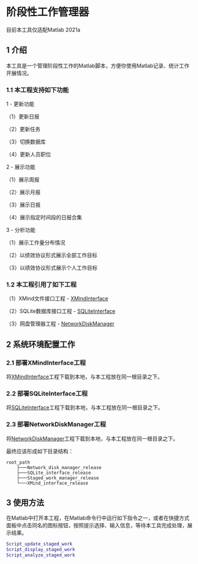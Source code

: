 # 阶段性工作管理器
目前本工具仅适配Matlab 2021a

## 1 介绍
本工具是一个管理阶段性工作的Matlab脚本，方便你使用Matlab记录、统计工作开展情况。

### 1.1 本工程支持如下功能
1 - 更新功能

（1）更新日报

（2）更新任务

（3）切换数据库

（4）更新人员职位

2 - 展示功能

（1）展示周报

（2）展示月报

（3）展示日报

（4）展示指定时间段的日报合集

3 - 分析功能

（1）展示工作量分布情况

（2）以绩效协议形式展示全部工作目标

（3）以绩效协议形式展示个人工作目标

### 1.2 本工程引用了如下工程
（1）XMind文件接口工程 - [XMindInterface](https://github.com/IDS-zhangxr/XMind_interface_release)

（2）SQLite数据库接口工程 - [SQLiteInterface](https://github.com/IDS-zhangxr/SQLite_interface_release)

（3）网盘管理器工程 - [NetworkDiskManager](https://github.com/IDS-zhangxr/Network_disk_manager_release)

## 2 系统环境配置工作

### 2.1 部署XMindInterface工程
将[XMindInterface](https://github.com/IDS-zhangxr/XMind_interface_release)工程下载到本地，与本工程放在同一根目录之下。

### 2.2 部署SQLiteInterface工程
将[SQLiteInterface](https://github.com/IDS-zhangxr/SQLite_interface_release)工程下载到本地，与本工程放在同一根目录之下。

### 2.3 部署NetworkDiskManager工程
将[NetworkDiskManager](https://github.com/IDS-zhangxr/Network_disk_manager_release)工程下载到本地，与本工程放在同一根目录之下。

最终应该形成如下目录结构：
``` shell
root_path
    ├───Network_disk_manager_release
    ├───SQLite_interface_release
    ├───Staged_work_manager_release
    └───XMind_interface_release
```

## 3 使用方法
在Matlab中打开本工程，在Matlab命令行中运行如下指令之一，或者在快捷方式面板中点击同名的图标按钮，按照提示选择、输入信息，等待本工具完成处理，展示结果。
``` matlab
Script_update_staged_work
Script_display_staged_work
Script_analyze_staged_work
```
